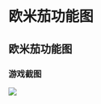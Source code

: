 # 欧米茄功能图

## 欧米茄功能图

### 游戏截图 <a href="#you-xi-jie-tu" id="you-xi-jie-tu"></a>

![](https://docs.hzz.im/\~gitbook/image?url=https%3A%2F%2F1382592200-files.gitbook.io%2F%7E%2Ffiles%2Fv0%2Fb%2Fgitbook-x-prod.appspot.com%2Fo%2Fspaces%252F7YXEHggLzaiKwZjRSOD4%252Fuploads%252FUTdpiPmDLqZ8F1cImcbv%252Fwaw1.png%3Falt%3Dmedia%26token%3D0e67bc69-cbe7-4849-ad9a-69b373a4d6ac\&width=768\&dpr=4\&quality=100\&sign=8afdcad7\&sv=1)
